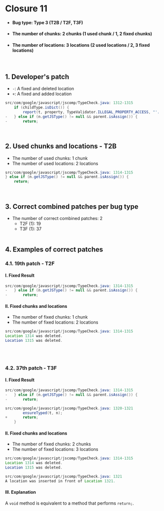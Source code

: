 # Closure 11
* <h4>Bug type: Type 3 (T2B / T2F, T3F)</h4>
* <h4>The number of chunks: 2 chunks (1 used chunk / 1, 2 fixed chunks)</h4>
* <h4>The number of locations: 3 locations (2 used locations / 2, 3 fixed locations)</h4>
<br>

## 1. Developer's patch
* `-`: A fixed and deleted location
* `+`: A fixed and added location
```java
src/com/google/javascript/jscomp/TypeCheck.java: 1312-1315
    if (childType.isDict()) {
        report(t, property, TypeValidator.ILLEGAL_PROPERTY_ACCESS, "'.'", "dict");
-   } else if (n.getJSType() != null && parent.isAssign()) {
-       return;
```
<br>

## 2. Used chunks and locations - T2B
* The number of used chunks: 1 chunk
* The number of used locations: 2 locations
```java
src/com/google/javascript/jscomp/TypeCheck.java: 1314-1315
} else if (n.getJSType() != null && parent.isAssign()) {
    return;
```
<br>

## 3. Correct combined patches per bug type
* The number of correct combined patches: 2
    * T2F (1): 19
    * T3F (1): 37
<br><br>

## 4. Examples of correct patches
### 4.1. 19th patch - T2F
#### I. Fixed Result
```java
src/com/google/javascript/jscomp/TypeCheck.java: 1314-1315
-   } else if (n.getJSType() != null && parent.isAssign()) {            
-       return;
```

#### II. Fixed chunks and locations
* The number of fixed chunks: 1 chunk
* The number of fixed locations: 2 locations
```java
src/com/google/javascript/jscomp/TypeCheck.java: 1314-1315
Location 1314 was deleted.
Location 1315 was deleted.
```
<br><br>

### 4.2. 37th patch - T3F
#### I. Fixed Result
```java
src/com/google/javascript/jscomp/TypeCheck.java: 1314-1315
-   } else if (n.getJSType() != null && parent.isAssign()) {            
-       return;
```

```java
src/com/google/javascript/jscomp/TypeCheck.java: 1320-1321
        ensureTyped(t, n);           
+       return;
    }
```

#### II. Fixed chunks and locations
* The number of fixed chunks: 2 chunks
* The number of fixed locations: 3 locations
```java
src/com/google/javascript/jscomp/TypeCheck.java: 1314-1315
Location 1314 was deleted.
Location 1315 was deleted.
```

```java
src/com/google/javascript/jscomp/TypeCheck.java: 1321
A location was inserted in front of Location 1321.
```

#### III. Explanation
A ```void``` method is equivalent to a method that performs ```return;```.
<br><br>